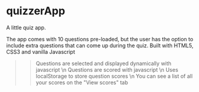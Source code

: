 # quizzerApp
A little quiz app.

The app comes with 10 questions pre-loaded, but the user has the option to include extra questions that can come up during the quiz. Built with HTML5, CSS3 and vanilla Javascript

>> Questions are selected and displayed dynamically with javascript \n
>> Questions are scored with javascript \n
>> Uses localStorage to store question scores \n
  >> You can see a list of all your scores on the "View scores" tab
